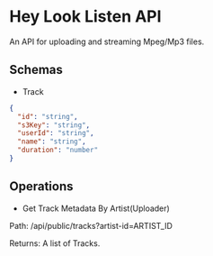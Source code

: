 # Hey Look Listen API

An API for uploading and streaming Mpeg/Mp3 files.

## Schemas

* Track

```JSON
{
  "id": "string",
  "s3Key": "string",	
  "userId": "string",
  "name": "string",
  "duration": "number"
}
```

## Operations

* Get Track Metadata By Artist(Uploader)

Path: /api/public/tracks?artist-id=ARTIST_ID

Returns: A list of Tracks.




